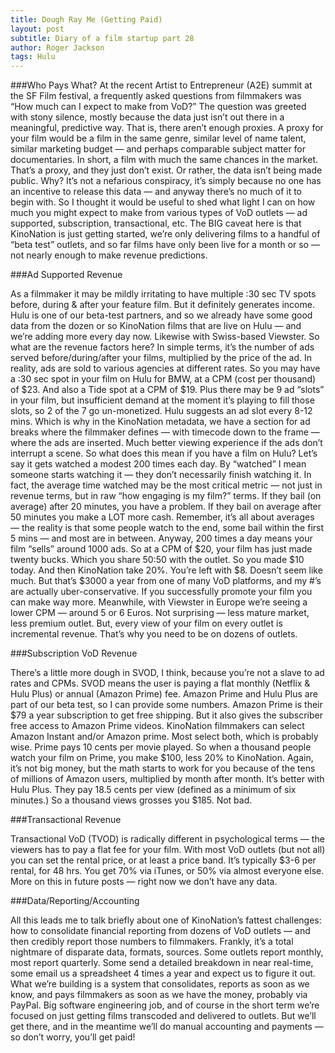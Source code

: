 ```yaml
---
title: Dough Ray Me (Getting Paid)
layout: post
subtitle: Diary of a film startup part 28
author: Roger Jackson
tags: Hulu 
---
```

###Who Pays What?
At the recent Artist to Entrepreneur (A2E) summit at the SF Film festival, a frequently asked questions from filmmakers was “How much can I expect to make from VoD?” The question was greeted with stony silence, mostly because the data just isn’t out there in a meaningful, predictive way. That is, there aren’t enough proxies. A proxy for your film would be a film in the same genre, similar level of name talent, similar marketing budget — and perhaps comparable subject matter for documentaries. In short, a film with much the same chances in the market. That’s a proxy, and they just don’t exist. Or rather, the data isn’t being made public. Why? It’s not a nefarious conspiracy, it’s simply because no one has an incentive to release this data — and anyway there’s no much of it to begin with. So I thought it would be useful to shed what light I can on how much you might expect to make from various types of VoD outlets — ad supported, subscription, transactional, etc. The BIG caveat here is that KinoNation is just getting started, we’re only delivering films to a handful of “beta test” outlets, and so far films have only been live for a month or so — not nearly enough to make revenue predictions.

###Ad Supported Revenue

As a filmmaker it may be mildly irritating to have multiple :30 sec TV spots before, during & after your feature film. But it definitely generates income. Hulu is one of our beta-test partners, and so we already have some good data from the dozen or so KinoNation films that are live on Hulu — and we’re adding more every day now. Likewise with Swiss-based Viewster. So what are the revenue factors here? In simple terms, it’s the number of ads served before/during/after your films, multiplied by the price of the ad. In reality, ads are sold to various agencies at different rates. So you may have a :30 sec spot in your film on Hulu for BMW, at a CPM (cost per thousand) of $23. And also a Tide spot at a CPM of $19. Plus there may be 9 ad “slots” in your film, but insufficient demand at the moment it’s playing to fill those slots, so 2 of the 7 go un-monetized. Hulu suggests an ad slot every 8-12 mins. Which is why in the KinoNation metadata, we have a section for ad breaks where the filmmaker defines — with timecode down to the frame — where the ads are inserted. Much better viewing experience if the ads don’t interrupt a scene. So what does this mean if you have a film on Hulu?  Let’s say it gets watched a modest 200 times each day. By “watched” I mean someone starts watching it — they don’t necessarily finish watching it. In fact, the average time watched may be the most critical metric — not just in revenue terms, but in raw “how engaging is my film?” terms. If they bail (on average) after 20 minutes, you have a problem. If they bail on average after 50 minutes you make a LOT more cash. Remember, it’s all about averages — the reality is that some people watch to the end, some bail within the first 5 mins — and most are in between. Anyway, 200 times a day means your film “sells” around 1000 ads. So at a CPM of $20, your film has just made twenty bucks. Which you share 50:50 with the outlet. So you made $10 today. And then KinoNation take 20%. You’re left with $8. Doesn’t seem like much. But that’s $3000 a year from one of many VoD platforms, and my #’s are actually uber-conservative. If you successfully promote your film you can make way more. Meanwhile, with Viewster in Europe we’re seeing a lower CPM — around 5 or 6 Euros. Not surprising — less mature market, less premium outlet. But, every view of your film on every outlet is incremental revenue. That’s why you need to be on dozens of outlets.

###Subscription VoD Revenue

There’s a little more dough in SVOD, I think, because you’re not a slave to ad rates and CPMs. SVOD means the user is paying a flat monthly (Netflix & Hulu Plus) or annual (Amazon Prime) fee. Amazon Prime and Hulu Plus are part of our beta test, so I can provide some numbers. Amazon Prime is their $79 a year subscription to get free shipping. But it also gives the subscriber free access to Amazon Prime videos. KinoNation filmmakers can select Amazon Instant and/or Amazon prime. Most select both, which is probably wise. Prime pays 10 cents per movie played. So when a thousand people watch your film on Prime, you make $100, less 20% to KinoNation. Again, it’s not big money, but the math starts to work for you because of the tens of millions of Amazon users, multiplied by month after month. It’s better with Hulu Plus. They pay 18.5 cents per view (defined as a minimum of six minutes.) So a thousand views grosses you $185. Not bad.

###Transactional Revenue

Transactional VoD (TVOD) is radically different in psychological terms — the viewers has to pay a flat fee for your film. With most VoD outlets (but not all) you can set the rental price, or at least a price band. It’s typically $3-6 per rental, for 48 hrs. You get 70% via iTunes, or 50% via almost everyone else. More on this in future posts — right now we don’t have any data.

###Data/Reporting/Accounting

All this leads me to talk briefly about one of KinoNation’s fattest challenges: how to consolidate financial reporting from dozens of VoD outlets — and then credibly report those numbers to filmmakers. Frankly, it’s a total nightmare of disparate data, formats, sources. Some outlets report monthly, most report quarterly. Some send a detailed breakdown in near real-time, some email us a spreadsheet 4 times a year and expect us to figure it out. What we’re building is a system that consolidates, reports as soon as we know, and pays filmmakers as soon as we have the money, probably via PayPal. Big software engineering job, and of course in the short term we’re focused on just getting films transcoded and delivered to outlets. But we’ll get there, and in the meantime we’ll do manual accounting and payments — so don’t worry, you’ll get paid!
